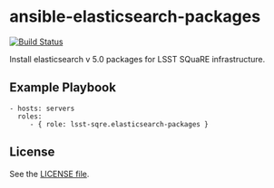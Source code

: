 ansible-elasticsearch-packages
==============================

[![Build Status](https://travis-ci.org/lsst-sqre/ansible-elasticsearch-packages.svg?branch=master)](https://travis-ci.org/lsst-sqre/ansible-elasticsearch-packages)

Install elasticsearch v 5.0 packages for LSST SQuaRE infrastructure.

Example Playbook
----------------

    - hosts: servers
      roles:
         - { role: lsst-sqre.elasticsearch-packages }

License
-------

See the [LICENSE file](https://github.com/lsst-sqre/ansible-elasticsearch-packages/blob/master/LICENSE).
